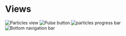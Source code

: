 # Views


![Particles view](https://onexeor.dev/images/github/dev.onexeor.views.particles-view_1.gif) ![Pulse button](https://onexeor.dev/images/github/dev.onexeor.views.pulse-button_2.gif) ![particles progress bar](https://onexeor.dev/images/github/dev.onexeor.views.particles-progress-bar_1.gif) ![Bottom navigation bar](https://onexeor.dev/images/github/dev.onexeor.views.bottom-navigation-bar_1.png)

